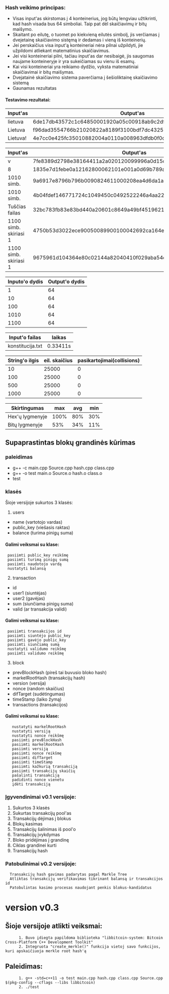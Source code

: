 

### Hash veikimo principas:
 - Visas input'as skirstomas į 4 konteinerius, jog būtų lengviau užtikrinti, kad hash visada bus 64 simboliai. Taip pat dėl skaičiavimų ir bitų maišymo.
 - Skaitant po eilutę, o tuomet  po kiekvieną eilutės simbolį, jis verčiamas į dvejetainę skaičiavimo sistęmą ir dedamas i vieną iš konteinerių.
 - Jei perskaičius visa input'ą konteineriai nėra pilnai užpildyti, jie užpildomi atliekant matematinius skaičiavimus. 
 - Jei visi konteineriai pilni, tačiau input'as dar nesibaigė, jis saugomas naujame konteineryje ir yra sukeičiamas su vienu iš esamų.
 - Kai visi konteineriai yra reikiamo dydžio, vyksta matematiniai skaičiavimai ir bitų maišymas.
 - Dvejatainė skaičiavimo sistema paverčiama į šešioliktainę skaičiavimo sistemą
 - Gaunamas rezultatas
  
  #### Testavimo rezultatai:
  
  | Input'as | Output'as                                                        |
  |----------|------------------------------------------------------------------|
  | lietuva  | 6de17db43572c1c64850001920a05c00918ab9c2df0fa1ff918ab9c2df0fa1ff |
  | Lietuva  | f96dad3554766b21020822a8189f3100bdf7dc4325200a77bdf7dc4325200a77 |
  | Lietuva! | 4e7cc0e425fc35010882004a0110a008963dfdb0f0cb5c70963dfdb0f0cb5c70 |
  
  | Input'as | Output'as                                                                   |
  |----------|-----------------------------------------------------------------------------|
  |          v          | 7fe8389d2798e38164411a2a020120099996a0d15d4e9fb49996a0d15d4e9fb4 |
  |          8          | 1835e7d1febe0a12162800062101e001a0d69b789af01dfca0d69b789af01dfc |
  |      1010 simb.     | 9a6917e8796b796b0090824611000208ea4d6da1ac6d2565ea4d6da1ac6d2565 |
  |      1010 simb.     | 4b04fdef146771724c1049450c0492522246a4aa226a2d2d2246a4aa226a2d2d |
  |    Tuščias failas   | 32bc783fb83e83bd440a20601c8649a49bf45196213886439bf4519621388643 |
  |1100 simb. skiriasi 1| 4750b53d3022ece90050089900100042692ca164ee6aad84692ca164ee6aad84 |
  |1100 simb. skiriasi 1| 9675961d104364e80c02144a82040410f029aba54c6ba9c7f029aba54c6ba9c7 |
  
|Inputo'o dydis | Output'o dydis |
|---------------|----------------|
|       1       |       64       |
|       10      |       64       |
|       100     |       64       |
|       1010    |       64       |
|       1100    |       64       |

|  Input'o failas  | laikas    |
|------------------|-----------|
| konstitucija.txt | 0.33411s  |

| String'o ilgis | eil. skaičius | pasikartojimai(collisions)|
|----------------|---------------|---------------------------|
|      10        |      25000    |            0              |
|      100       |      25000    |            0              |
|      500       |      25000    |            0              |
|      1000      |      25000    |            0              |
 
 | Skirtingumas  |       max     |      avg     |     min      |
 |---------------|---------------|--------------|--------------|
 |Hex'ų lygmenyje|     100%      |      80%     |      30%     |
 |Bitų lygmenyje |      53%      |      34%     |      11%     |

## Supaprastintas blokų grandinės kūrimas
### paleidimas
- g++ -c main.cpp Source.cpp hash.cpp class.cpp
- g++ -o test main.o Source.o hash.o class.o
- test

### klasės
Šioje versijoje sukurtos 3 klasės: 

1. users
  - name (vartotojo vardas)
  - public_key (viešasis raktas)
  - balance (turima pinigų suma)
 #### Galimi veiksmai su klase:
  	 pasiimti public_key reikšmę
  	 pasiimti turimą pinigų sumą
  	 pasiimti naudotojo vardą
 	 nustatyti balansą
2. transaction
  - id
  - user1 (siuntėjas)
  - user2 (gavėjas)
  - sum (siunčiama pinigų suma)
  - valid (ar transakcija validi)
 #### Galimi veiksmai su klase:
  	 pasiimti transakcijos id
	 pasiimti siuntėjo public_key
	 pasiimti gavėjo public_key
	 pasiimti siunčiamą sumą
	 nustatyti validumo reikšmę
  	 pasiimti validumo reikšmę
3. block
- prevBlockHash (pireš tai buvusio bloko hash)
- markelRootHash (transakcijų hash)
- version (versija)
- nonce (random skaičius)
- difTarget (sudėtingumas)
- timeStamp (laiko žymą)
- transactions (transakcijos)
#### Galimi veiksmai su klase:
	   nustatyti markelRootHash
	   nustatyti versiją
	   nustatyti nonce reikšmę
	   pasiimti prevBlockHash
	   pasiimti markelRootHash 
	   pasiimti versiją
	   pasiimti nonce reikšmę
	   pasiimti difTarget
	   pasiimti timeStamp
	   pasiimti kažkurią transakciją
	   pasiimti transakcijų skaičių
	   pašalinti transakciją
	   padidinti nonce vienetu
	   įdėti transakciją
  
  ### Įgyvendinimai v0.1 versijoje:
  1. Sukurtos 3 klasės
  2. Sukurtas transakcijų pool'as
  3. Transakcijų dėjimas į blokus
  4. Blokų kasimas
  5. Transakcijų šalinimas iš pool'o
  6. Transakcijų įvykdymas
  7. Bloko pridėjimas į grandinę
  8. Ciklas grandinei kurti
  9. Transakcijų hash 
  
  ### Patobulinimai v0.2 versijoje:
      Transakcijų hash gavimas padarytas pagal Markle Tree 
      Atliktas transakcijų verifikavimas tikrinant balansą ir transakcijos id
      Patobulintas kasimo procesas naudojant penkis blokus-kandidatus

# version v0.3
## Šioje versijoje atlikti veiksmai:
          1. Buvo įdiegta papildoma biblioteka "libbitcoin-system: Bitcoin Cross-Platform C++ Development Toolkit"
          2. Integruota "create_merkle()" funkcija vietoj savo funkcijos, kuri apskaičiuoja merkle root hash'ą
          
## Paleidimas:
          1. g++ -std=c++11 -o test main.cpp hash.cpp class.cpp Source.cpp $(pkg-config --cflags --libs libbitcoin)
          2. ./test

          
